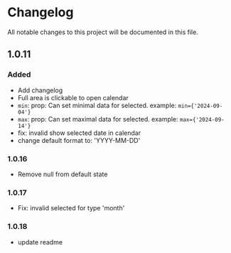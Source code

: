 # Changelog
All notable changes to this project will be documented in this file.

## 1.0.11

### Added
- Add changelog
- Full area is clickable to open calendar
- `min`: prop: Can set minimal data for selected. example: `min={'2024-09-04'}`
- `max`: prop: Can set maximal data for selected. example: `max={'2024-09-14'}`
- fix: invalid show selected date in calendar
- change default format to: 'YYYY-MM-DD'

### 1.0.16
- Remove null from default state 

### 1.0.17
- Fix: invalid selected for type 'month'

### 1.0.18
- update readme